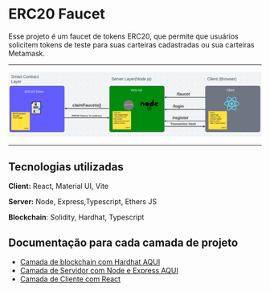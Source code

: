 # ERC20 Faucet
Esse projeto é um faucet de tokens ERC20, que permite que usuários solicitem tokens de teste para suas carteiras cadastradas ou sua carteiras Metamask.
<hr/>
<img src="./readme-assets/faucetFlowchart.jpeg"/>

<hr/>


## Tecnologias utilizadas

**Client:** React, Material UI, Vite

**Server:** Node, Express,Typescript, Ethers JS

**Blockchain**: Solidity, Hardhat, Typescript

## Documentação para cada camada de projeto

 - [Camada de blockchain com Hardhat AQUI](./smart-contract/README.md)
 - [Camada de Servidor com Node e Express AQUI](./server/README.md)
 - [Camada de Cliente com React](./client/README.md)